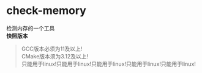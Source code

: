 # check-memory
检测内存的一个工具<br>
<b>快照版本</b>
> GCC版本必须为11及以上!<br>
> CMake版本须为3.12及以上!<br>
> 只能用于linux!只能用于linux!只能用于linux!只能用于linux!只能用于linux!
